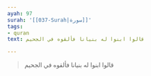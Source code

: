 ```yaml
---
ayah: 97
surah: '[[037-Surah|سورة]]'
tags:
- quran
text: قالوا ابنوا له بنيانا فألقوه في الجحيم

---
```

> قالوا ابنوا له بنيانا فألقوه في الجحيم
